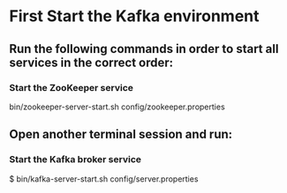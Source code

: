# First Start the Kafka environment

## Run the following commands in order to start all services in the correct order:
### Start the ZooKeeper service
bin/zookeeper-server-start.sh config/zookeeper.properties

## Open another terminal session and run:
### Start the Kafka broker service
$ bin/kafka-server-start.sh config/server.properties
